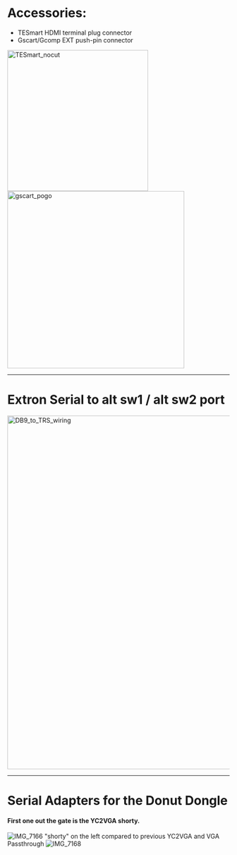 # Accessories:
 - TESmart HDMI terminal plug connector 
 - Gscart/Gcomp EXT push-pin connector
<img width="319" alt="TESmart_nocut" src="https://github.com/user-attachments/assets/067b3f78-6c55-4959-a7aa-3bc9e30e1dc6" />
<img width="401" alt="gscart_pogo" src="https://github.com/user-attachments/assets/fbb2f061-c1cd-48d1-9a30-2cd8f43bb06a" />

--------------
# Extron Serial to alt sw1 / alt sw2 port 
<img width="800" alt="DB9_to_TRS_wiring" src="https://github.com/user-attachments/assets/4660ba77-eace-4b76-b169-7ea5f80491f9" />

--------------
# Serial Adapters for the Donut Dongle

#### First one out the gate is the YC2VGA shorty.
![IMG_7166](https://github.com/user-attachments/assets/82131a12-7594-4bb9-9335-6b149be81e7d)
"shorty" on the left compared to previous YC2VGA and VGA Passthrough
![IMG_7168](https://github.com/user-attachments/assets/caa3c756-4b99-44f7-9fa3-de406c7c635c)

